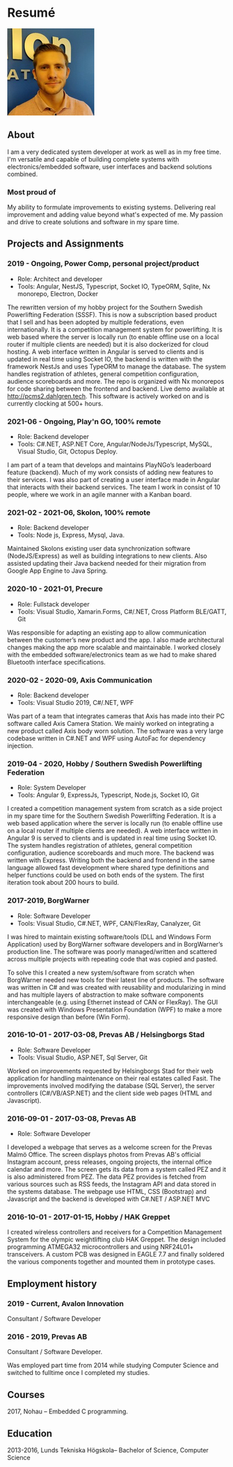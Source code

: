 # Resumé


![IMG](images/profile.jpeg)
## About
I am a very dedicated system developer at work as well as in my free time. I'm versatile and capable of building complete systems with electronics/embedded software, user interfaces and backend solutions combined.

### Most proud of

My ability to formulate improvements to existing systems. 
Delivering real improvement and adding value beyond what's expected of me.
My passion and drive to create solutions and software in my spare time. 

## Projects and Assignments

### 2019 - Ongoing, Power Comp, personal project/product

- Role: Architect and developer
- Tools: Angular, NestJS, Typescript, Socket IO, TypeORM, Sqlite, Nx monorepo, Electron, Docker

The rewritten version of my hobby project for the Southern Swedish Powerlifting Federation (SSSF).
This is now a subscription based product that I sell and has been adopted by multiple federations, even internationally. 
It is a competition management system for powerlifting. It is web based where the server is locally run (to enable offline use on a local router if multiple clients are needed) but it is also dockerized for cloud hosting. A web interface written in Angular is served to clients and is updated in real time using Socket IO, the backend is written with the framework NestJs and uses TypeORM to manage the database. The system handles registration of athletes, general competition configuration, audience scoreboards and more. The repo is organized with Nx monorepos for code sharing between the frontend and backend. Live demo available at http://pcms2.dahlgren.tech. This software is actively worked on and is currently clocking at 500+ hours.

### 2021-06 - Ongoing, Play'n GO, 100% remote

- Role: Backend developer
- Tools: C#.NET, ASP.NET Core, Angular/NodeJs/Typescript, MySQL, Visual Studio, Git, Octopus Deploy.

I am part of a team that develops and maintains PlayNGo’s leaderboard feature (backend). Much of
my work consists of adding new features to their services. I was also part of
creating a user interface made in Angular that interacts with their backend services.
The team I work in consist of 10 people, where we work in an agile manner with a Kanban board.

### 2021-02 - 2021-06, Skolon, 100% remote

- Role: Backend developer
- Tools: Node js, Express, Mysql, Java.

Maintained Skolons existing user data synchronization software (NodeJS/Express) as well as building integrations to new clients.
Also assisted updating their Java backend needed for their migration from Google App Engine to Java Spring.

### 2020-10 - 2021-01, Precure

- Role: Fullstack developer
- Tools: Visual Studio, Xamarin.Forms, C#/.NET, Cross Platform BLE/GATT, Git

Was responsible for adapting an existing app to allow communication between the customer’s new product and the app. I also made architectural changes making the app more scalable and maintainable. I worked closely with the embedded software/electronics team as we had to make shared Bluetooth interface specifications.

### 2020-02 - 2020-09, Axis Communication

- Role: Backend developer
- Tools: Visual Studio 2019, C#/.NET, WPF

Was part of a team that integrates cameras that Axis has made into their PC software called Axis Camera Station. We mainly worked on integrating a new product called Axis body worn solution. The software was a very large codebase written in C#.NET and WPF using AutoFac for dependency injection.

### 2019-04 - 2020, Hobby / Southern Swedish Powerlifting Federation

- Role: System Developer
- Tools: Angular 9, ExpressJs, Typescript, Node.js, Socket IO, Git

I created a competition management system from scratch as a side project in my spare time for the Southern Swedish Powerlifting Federation. It is a web based application where the server is locally run (to enable offline use on a local router if multiple clients are needed). A web interface written in Angular 9 is served to clients and is updated in real time using Socket IO. The system handles registration of athletes, general competition configuration, audience scoreboards and much more. The backend was written with Express. Writing both the backend and frontend in the same language allowed fast development where shared type definitions and helper functions could be used on both ends of the system. The first iteration took about 200 hours to build.

### 2017-2019, BorgWarner

- Role: Software Developer
- Tools: Visual Studio, C#.NET, WPF, CAN/FlexRay, Canalyzer, Git

I was hired to maintain existing software/tools (DLL and Windows Form Application) used by BorgWarner software developers and in BorgWarner’s production line. The software was poorly managed/written and scattered across multiple projects with repeating code that was copied and pasted.

To solve this I created a new system/software from scratch when BorgWarner needed new tools for their latest line of products. The software was written in C# and was created with reusability and modularizing in mind and has multiple layers of abstraction to make software components interchangeable (e.g. using Ethernet instead of CAN or FlexRay). The GUI was created with Windows Presentation Foundation (WPF) to make a more responsive design than before (Win Form).

### 2016-10-01 - 2017-03-08, Prevas AB / Helsingborgs Stad

- Role: Software Developer
- Tools: Visual Studio, ASP.NET, Sql Server, Git

Worked on improvements requested by Helsingborgs Stad for their web application for handling maintenance on their real estates called Fasit. The improvements involved modifying the database (SQL Server), the server controllers (C#/VB/ASP.NET) and the client side web pages (HTML and Javascript).

### 2016-09-01 - 2017-03-08, Prevas AB

- Role: Software Developer

I developed a webpage that serves as a welcome screen for the Prevas Malmö Office. The screen displays photos from Prevas AB's official Instagram account, press releases, ongoing projects, the internal office calendar and more. The screen gets its data from a system called PEZ and it is also administered from PEZ. The data PEZ provides is fetched from various sources such as RSS feeds, the Instagram API and data stored in the systems database. The webpage use HTML, CSS (Bootstrap) and Javascript and the backend is developed with C#.NET / ASP.NET MVC

### 2016-10-01 - 2017-01-15, Hobby / HAK Greppet

I created wireless controllers and receivers for a Competition Management System for the olympic weightlifting club HAK Greppet. The design included programming ATMEGA32 microcontrollers and using NRF24L01+ transceivers. A custom PCB was designed in EAGLE 7.7 and finally soldered the various components together and mounted them in prototype cases.

## Employment history

### 2019 - Current, Avalon Innovation

Consultant / Software Developer

### 2016 - 2019, Prevas AB

Consultant / Software Developer. 

Was employed part time from 2014 while studying Computer Science and switched to fulltime once I completed my studies.

## Courses

2017, Nohau – Embedded C programming.

## Education

2013-2016, Lunds Tekniska Högskola– Bachelor of Science, Computer Science